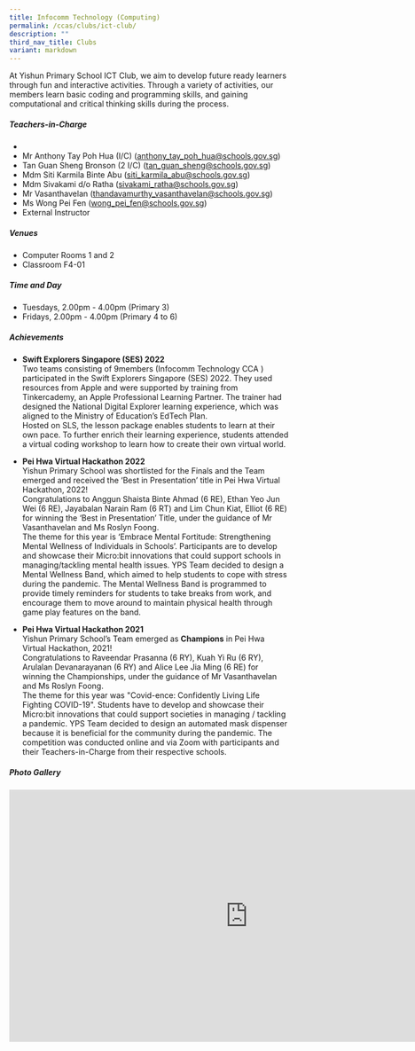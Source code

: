 ```yaml
---
title: Infocomm Technology (Computing)
permalink: /ccas/clubs/ict-club/
description: ""
third_nav_title: Clubs
variant: markdown
---
```

At Yishun Primary School ICT Club, we aim to develop future ready learners through fun and interactive activities. Through a variety of activities, our members learn basic coding and programming skills, and gaining computational and critical thinking skills during the process.

##### **Teachers-in-Charge**
* 
* Mr Anthony Tay Poh Hua (I/C) (anthony_tay_poh_hua@schools.gov.sg)
* Tan Guan Sheng Bronson (2 I/C) (tan_guan_sheng@schools.gov.sg)
* Mdm Siti Karmila Binte Abu (siti_karmila_abu@schools.gov.sg)
* Mdm Sivakami d/o Ratha (sivakami_ratha@schools.gov.sg)
* Mr Vasanthavelan (thandavamurthy_vasanthavelan@schools.gov.sg)
* Ms Wong Pei Fen (wong_pei_fen@schools.gov.sg)
* External Instructor

##### **Venues**
* Computer Rooms 1 and 2
* Classroom F4-01

##### **Time and Day**
* Tuesdays, 2.00pm - 4.00pm (Primary 3)
* Fridays, 2.00pm - 4.00pm (Primary 4 to 6)

##### **Achievements**
* **Swift Explorers Singapore (SES) 2022**
<br>Two teams consisting of 9members (Infocomm Technology CCA ) participated in the Swift Explorers Singapore (SES) 2022. They used resources from Apple and were supported by training from Tinkercademy, an Apple Professional Learning Partner. The trainer had designed the National Digital Explorer learning experience, which was aligned to the Ministry of Education’s EdTech Plan.
<br>Hosted on SLS, the lesson package enables students to learn at their own pace. To further enrich their learning experience, students attended a virtual coding workshop to learn how to create their own virtual world.

* **Pei Hwa Virtual Hackathon 2022**
<br>Yishun Primary School was shortlisted for the Finals and the Team emerged and received the ‘Best in Presentation’ title  in Pei Hwa Virtual Hackathon, 2022!
<br>Congratulations to Anggun Shaista Binte Ahmad (6 RE), Ethan Yeo Jun Wei (6 RE), Jayabalan Narain Ram (6 RT) and Lim Chun Kiat, Elliot (6 RE) for winning the ‘Best in Presentation’ Title, under the guidance of Mr Vasanthavelan and Ms Roslyn Foong.
<br>The theme for this year is ‘Embrace Mental Fortitude: Strengthening Mental Wellness of Individuals in Schools’. Participants are to develop and showcase their Micro:bit innovations that could support schools in managing/tackling mental health issues. YPS Team decided to design a Mental Wellness Band, which aimed to help students to cope with stress during the pandemic. The Mental Wellness Band is programmed to provide timely reminders for students to take breaks from work, and encourage them to move around to maintain physical health through game play features on the band.

* **Pei Hwa Virtual Hackathon 2021**
<br>Yishun Primary School’s Team emerged as **Champions** in Pei Hwa Virtual Hackathon, 2021!
<br>Congratulations to Raveendar Prasanna (6 RY), Kuah Yi Ru (6 RY), Arulalan Devanarayanan (6 RY) and Alice Lee Jia Ming (6 RE) for winning the Championships, under the guidance of Mr Vasanthavelan and Ms Roslyn Foong.
<br>The theme for this year was "Covid-ence: Confidently Living Life Fighting COVID-19". Students have to develop and showcase their Micro:bit innovations that could support societies in managing / tackling a pandemic. YPS Team decided to design an automated mask dispenser because it is beneficial for the community during the pandemic. The competition was conducted online and via Zoom with participants and their Teachers-in-Charge from their respective schools.

##### **Photo Gallery**

<iframe src="https://docs.google.com/presentation/d/e/2PACX-1vSD-OqC_l6TwQL-Wvhz694DVpIcNLDU6b9QKOMMQFx66NpOVdyH0nrMsevZCYhZPNXGEoQDiDAmjHIf/embed?start=true&amp;loop=true&amp;delayms=5000" frameborder="0" width="860" height="455" allowfullscreen="true"></iframe>